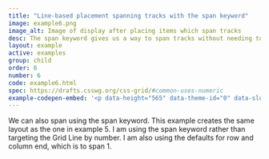 ```yaml
---
title: "Line-based placement spanning tracks with the span keyword"
image: example6.png
image_alt: Image of display after placing items which span tracks
desc: The span keyword gives us a way to span tracks without needing to specify start and end lines.
layout: example
active: examples
group: child
order: 6
number: 6
code: example6.html 
spec: https://drafts.csswg.org/css-grid/#common-uses-numeric
example-codepen-embed: '<p data-height="565" data-theme-id="0" data-slug-hash="oXKgwa" data-default-tab="result" data-user="rachelandrew" class="codepen">See the Pen <a href="http://codepen.io/rachelandrew/pen/oXKgwa/">Grid by Example 6: Line-based placement span keyword</a> by rachelandrew (<a href="http://codepen.io/rachelandrew">@rachelandrew</a>) on <a href="http://codepen.io">CodePen</a>.</p>'
---
```


We can also span using the span keyword. This example creates the same layout as the one in example 5. I am using the span keyword rather than targeting the Grid Line by number. I am also using the defaults for row and column end, which is to span 1.

